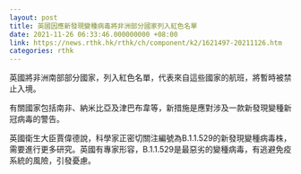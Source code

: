 ```yaml
---
layout: post
title: 英國因應新發現變種病毒將非洲部分國家列入紅色名單
date: 2021-11-26 06:33:46.000000000 +08:00
link: https://news.rthk.hk/rthk/ch/component/k2/1621497-20211126.htm
categories: rthk
---
```


英國將非洲南部部分國家，列入紅色名單，代表來自這些國家的航班，將暫時被禁止入境。

有關國家包括南非、納米比亞及津巴布韋等，新措施是應對涉及一款新發現變種新冠病毒的警告。

英國衛生大臣賈偉德說，科學家正密切關注編號為B.1.1.529的新發現變種病毒株，需要進行更多研究。英國有專家形容，B.1.1.529是最惡劣的變種病毒，有逃避免疫系統的風險，引發憂慮。
